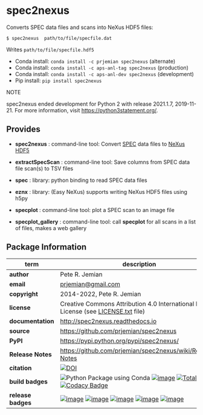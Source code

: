 spec2nexus
==========

Converts SPEC data files and scans into NeXus HDF5 files:

    $ spec2nexus  path/to/file/specfile.dat

Writes `path/to/file/specfile.hdf5`

-   Conda install:  `conda install -c prjemian spec2nexus` (alternate)
-   Conda install:  `conda install -c aps-anl-tag spec2nexus` (production)
- Conda install:  `conda install -c aps-anl-dev spec2nexus` (development)
-   Pip install:  `pip install spec2nexus`

NOTE

spec2nexus ended development for Python 2 with release 2021.1.7, 2019-11-21.
For more information, visit https://python3statement.org/.

Provides
--------

-   **spec2nexus** : command-line tool: Convert
    [SPEC](http://certif.com) data files to
    [NeXus](http://nexusformat.org) [HDF5](http://hdfgroup.org)

-   **extractSpecScan** : command-line tool: Save columns from SPEC data
    file scan(s) to TSV files

-   **spec** : library: python binding to read SPEC data files

-   **eznx** : library: (Easy NeXus) supports writing NeXus HDF5 files
    using h5py

-   **specplot** : command-line tool: plot a SPEC scan to an image file

-   **specplot\_gallery** : command-line tool: call **specplot** for all
    scans in a list of files, makes a web gallery

Package Information
-------------------

term | description
--- | ---
**author** | Pete R. Jemian
**email** | prjemian@gmail.com
**copyright** | 2014-2022, Pete R. Jemian
**license** | Creative Commons Attribution 4.0 International Public License (see [LICENSE.txt](http://spec2nexus.readthedocs.io/en/latest/license.html) file)
**documentation** | <http://spec2nexus.readthedocs.io>
**source** | <https://github.com/prjemian/spec2nexus>
**PyPI** | <https://pypi.python.org/pypi/spec2nexus/>
**Release Notes** | <https://github.com/prjemian/spec2nexus/wiki/Release-Notes>
**citation** | [![DOI](https://zenodo.org/badge/DOI/10.5281/zenodo.3246491.svg)](https://doi.org/10.5281/zenodo.3246491)
**build badges** | ![Python Package using Conda](https://github.com/prjemian/spec2nexus/workflows/Python%20Package%20using%20Conda/badge.svg) [![image](https://coveralls.io/repos/github/prjemian/spec2nexus/badge.svg?branch=master)](https://coveralls.io/github/prjemian/spec2nexus?branch=master)    [![Total alerts](https://img.shields.io/lgtm/alerts/g/prjemian/spec2nexus.svg?logo=lgtm&logoWidth=18)](https://lgtm.com/projects/g/prjemian/spec2nexus/alerts/)   [![Codacy Badge](https://app.codacy.com/project/badge/Grade/58888d7def9e4cedb167b94c8fe53a26)](https://www.codacy.com/gh/prjemian/spec2nexus/dashboard?utm_source=github.com&amp;utm_medium=referral&amp;utm_content=prjemian/spec2nexus&amp;utm_campaign=Badge_Grade)
**release badges** | [![image](https://img.shields.io/pypi/pyversions/spec2nexus.svg)](https://pypi.python.org/pypi/spec2nexus)    [![image](https://img.shields.io/github/tag/prjemian/spec2nexus.svg)](https://github.com/prjemian/spec2nexus/tags)    [![image](https://img.shields.io/github/release/prjemian/spec2nexus.svg)](https://github.com/prjemian/spec2nexus/releases)    [![image](https://img.shields.io/pypi/v/spec2nexus.svg)](https://pypi.python.org/pypi/spec2nexus/)    [![image](https://anaconda.org/prjemian/spec2nexus/badges/version.svg)](https://anaconda.org/prjemian/spec2nexus)
